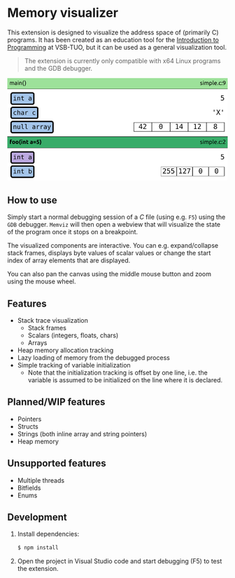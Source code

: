 # Memory visualizer

This extension is designed to visualize the address space of (primarily C) programs.
It has been created as an education tool for the [Introduction to Programming](https://github.com/geordi/upr-course) at VSB-TUO, but it can be used as a general visualization tool.

> The extension is currently only compatible with x64 Linux programs and the GDB debugger.

![](./img/screen-1.png)

## How to use

Simply start a normal debugging session of a _C_ file (using e.g. `F5`) using the `GDB` debugger.
`Memviz` will then open a webview that will visualize the state of the program once it stops on a breakpoint.

The visualized components are interactive. You can e.g. expand/collapse stack frames, displays byte values of scalar
values or change the start index of array elements that are displayed.

You can also pan the canvas using the middle mouse button and zoom using the mouse wheel.

## Features

- Stack trace visualization
  - Stack frames
  - Scalars (integers, floats, chars)
  - Arrays
- Heap memory allocation tracking
- Lazy loading of memory from the debugged process
- Simple tracking of variable initialization
  - Note that the initialization tracking is offset by one line, i.e. the variable is assumed to be initialized on the line where it is declared.

## Planned/WIP features

- Pointers
- Structs
- Strings (both inline array and string pointers)
- Heap memory

## Unsupported features

- Multiple threads
- Bitfields
- Enums

## Development

1. Install dependencies:
   ```bash
   $ npm install
   ```
2. Open the project in Visual Studio code and start debugging (F5) to test the extension.
